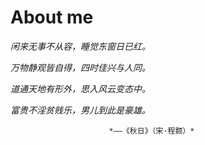 # About me

*闲来无事不从容，睡觉东窗日已红。*

*万物静观皆自得，四时佳兴与人同。*

*道通天地有形外，思入风云变态中。*

*富贵不淫贫贱乐，男儿到此是豪雄。*

                          *——《秋日》（宋·程颢）*
